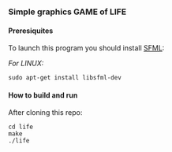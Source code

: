 ### Simple graphics GAME of LIFE

#### Preresiquites

To launch this program you should install [SFML](!https://www.sfml-dev.org/):

_For LINUX:_

```console
sudo apt-get install libsfml-dev
``` 

#### How to build and run

After cloning this repo:

```console
cd life
make
./life
